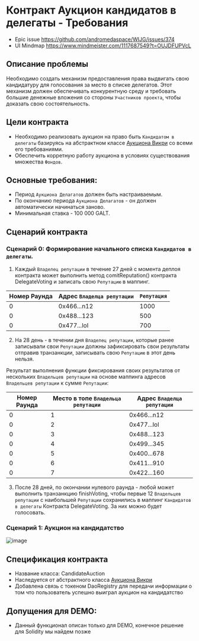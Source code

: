 # Контракт Аукцион кандидатов в делегаты - Требования

* Epic issue https://github.com/andromedaspace/WIJG/issues/374
* UI Mindmap https://www.mindmeister.com/1117687549?t=OUJDFUPVcL

## Описание проблемы
Необходимо создать механизм предоставления права выдвигать свою кандидатуру для голосования за место в списке делегатов.
Этот механизм должен обеспечивать конкурентную среду и требовать большие денежные вложения со стороны `Участников проекта`, чтобы доказать свою состоятельность.

## Цели контракта
- Необходимо реализовать аукцион на право быть `Кандидатом в делегаты` базируясь на абстрактном классе [Аукциона Викри](Аукцион-Викри.md) со всеми его требованиями.
- Обеспечить корретную работу аукциона в условиях существования множества `Фондов`.

## Основные требования:
- Период `Аукциона Делагатов` должен быть настраиваемым.
- По окончанию периода `Аукциона Делагатов` - он должен автоматически начинаться заново.
- Минимальная ставка - 100 000 GALT.

## Сценарий контракта
### Сценарий 0: Формирование начального списка `Кандидатов в делегаты`.
1. Каждый `Владелец репутации` в течение 27 дней с момента деплоя контракта может выполнить метод comitReputation() контракта DelegateVoting и записать свою `Репутацию` в маппинг.

 Номер Раунда | Адрес `Владелца репутации` | `Репутация` |
| ---------- | -------------- | --------------- |
| 0 | 0x466...n12 | 1000 |
| 0 | 0x488...123 | 500 |
| 0 | 0x477...lol | 700 |

2. На 28 день - в течении дня `Владелец репутации`, которые ранее записывали свои `Репутации` должны зафиксировать свои результаты отправив транзанкции, записывать свою `Репутацию` в этот день нельзя.

Результат выполнения функции фиксирования своих результатов от нескольких `Владельцев репутации` на основе маппинга адресов `Владельцев репутации` к сумме `Репутации`:

| Номер Раунда | Место в топе `Владельца репутации` | Адрес `Владелца репутации` |
| ---------- | -------------- | --------------- |
| 0 | 1 | 0x466...n12 |
| 0 | 2 | 0x477...lol |
| 0 | 3 | 0x488...123 |
| 0 | 4 | 0x499...345 |
| 0 | 5 | 0x400...678 |
| 0 | 6 | 0x411...910 |
| 0 | 7 | 0x422...160 |

3. После 28 дней, по окончании нулевого раунда - любой может выполнить транзанкцию finishVoting, чтобы первые 12 `Владельцев репутации` с наибольшей `Репутации` сохранились в маппинг `Кандидатов в делегаты` Контракта DelegateVoting. За них можно будет голосовать.

### Сценарий 1: Аукцион на кандидатство
![image](https://user-images.githubusercontent.com/4842007/42165971-e4856c94-7e09-11e8-8fed-a182a2295922.png)

## Спецификация контракта
- Название класса: CandidateAuction
- Наследуется от абстрактного класса [Аукциона Викри](Аукцион-Викри.md)
- Добавлена связь с токеном DaoRegistry для передачи информации о том что пользователь успешно выиграл аукцион на кандидатство

## Допущения для DEMO:
- Данный функционал описан только для DEMO, конечное решение для Solidity мы найдем позже
